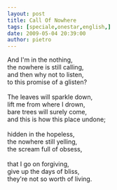 ```yaml
---
layout: post
title: Call Of Nowhere
tags: [speciale,onestar,english,]
date: 2009-05-04 20:39:00
author: pietro
---
```

And I'm in the nothing,<br/>the nowhere is still calling,<br/>and then why not to listen,<br/>to this promise of a glisten?<br/><br/>The leaves will sparkle down,<br/>lift me from where I drown,<br/>bare trees will surely come,<br/>and this is how this place undone;<br/><br/>hidden in the hopeless,<br/>the nowhere still yelling,<br/>the scream full of obsess,<br/><br/>that I go on forgiving,<br/>give up the days of bliss,<br/>they're not so worth of living.
